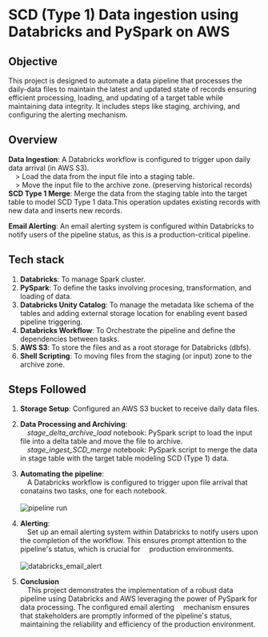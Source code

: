 
# SCD (Type 1) Data ingestion using Databricks and PySpark on AWS

## Objective
This project is designed to automate a data pipeline that processes the daily-data files to maintain the latest and updated state of records ensuring efficient processing, loading, and updating of a target table while maintaining data integrity. It includes steps like staging, archiving, and configuring the alerting mechanism.

## Overview
**Data Ingestion**: A Databricks workflow is configured to trigger upon daily data arrival (in AWS S3).<br/>
&emsp;> Load the data from the input file into a staging table.<br/>
&emsp;> Move the input file to the archive zone. (preserving historical records)<br/>
**SCD Type 1 Merge**: Merge the data from the staging table into the target table to model SCD Type 1 data.This operation updates existing records with new data and inserts new records.
    
**Email Alerting**: An email alerting system is configured within Databricks to notify users of the pipeline status, as this is a production-critical pipeline.

## Tech stack<br/>
1. **Databricks**: To manage Spark cluster.<br/>
2. **PySpark**: To define the tasks involving procesing, transformation, and loading of data.<br/>
3. **Databricks Unity Catalog**: To manage the metadata like schema of the tables and adding external storage location for enabling event based pipeline triggering.<br/>
4. **Databricks Workflow**: To Orchestrate the pipeline and define the dependencies between tasks.<br/>
5. **AWS S3**: To store the files and as a root storage for Databricks (dbfs).<br/>
6.  **Shell Scripting**: To moving files from the staging (or input) zone to the archive zone.<br/>

## Steps Followed<br/>
1. **Storage Setup**: Configured an AWS S3 bucket to receive daily data files.<br/>
2. **Data Processing and Archiving**:<br/>
&emsp;_stage_delta_archive_load_ notebook: PySpark script to load the input file into a delta table and move the file to archive.<br/>
&emsp;_stage_ingest_SCD_merge_ notebook: PySpark script to merge the data in stage table with the target table modeling SCD (Type 1) data.<br/>

3. **Automating the pipeline**:<br/>
&emsp;A Databricks workflow is configured to trigger upon file arrival that conatains two tasks, one for each notebook.<br/>
    <br/>
    ![pipeline run](https://github.com/user-attachments/assets/c81a0ce2-b307-4b67-9ef3-deb80501b474)
    <br/>
4. **Alerting**:<br/>
&emsp;Set up an email alerting system within Databricks to notify users upon the completion of the workflow. This ensures prompt attention to the pipeline's status, which is crucial for &emsp;production environments.<br/>
    <br/>
    ![databricks_email_alert](https://github.com/user-attachments/assets/fc2e15ce-6c5b-4b5b-9b16-12cef25d42e7)
    <br/>

5. **Conclusion**<br/>
&emsp;This project demonstrates the implementation of a robust data pipeline using Databricks and AWS leveraging the power of PySpark for data processing. The configured email alerting &emsp;mechanism ensures that stakeholders are promptly informed of the pipeline's status, maintaining the reliability and efficiency of the production environment.
